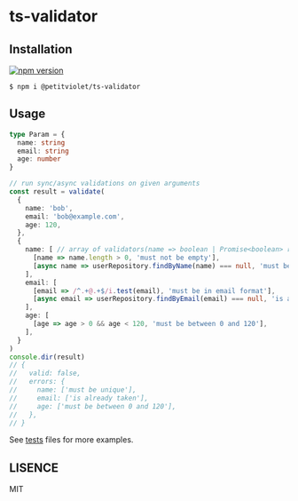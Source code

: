 # ts-validator

## Installation

[![npm version](https://badge.fury.io/js/@petitviolet%2Fts-validator.svg)](https://badge.fury.io/js/@petitviolet%2Fts-validator)

```
$ npm i @petitviolet/ts-validator
```

## Usage

```typescript
type Param = {
  name: string
  email: string
  age: number
}

// run sync/async validations on given arguments
const result = validate(
  {
    name: 'bob',
    email: 'bob@example.com',
    age: 120,
  },
  {
    name: [ // array of validators(name => boolean | Promise<boolean> return true if valid)
      [name => name.length > 0, 'must not be empty'],
      [async name => userRepository.findByName(name) === null, 'must be unique'],
    ],
    email: [
      [email => /^.+@.+$/i.test(email), 'must be in email format'],
      [async email => userRepository.findByEmail(email) === null, 'is already taken'],
    ],
    age: [
      [age => age > 0 && age < 120, 'must be between 0 and 120'],
    ],
  }
)
console.dir(result)
// {
//   valid: false,
//   errors: {
//     name: ['must be unique'],
//     email: ['is already taken'],
//     age: ['must be between 0 and 120'],
//   },
// }
```

See [tests](./test) files for more examples.

## LISENCE

MIT
